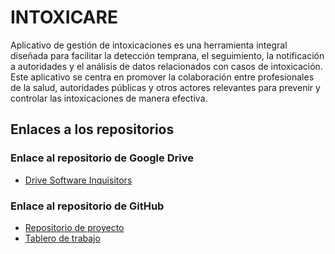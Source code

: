 # INTOXICARE

Aplicativo de gestión de intoxicaciones es una herramienta integral diseñada para facilitar la detección temprana, el seguimiento, la notificación a autoridades y el análisis de datos relacionados con casos de intoxicación. Este aplicativo se centra en promover la colaboración entre profesionales de la salud, autoridades públicas y otros actores relevantes para prevenir y controlar las intoxicaciones de manera efectiva.

## Enlaces a los repositorios
### Enlace al repositorio de Google Drive
* [Drive Software Inquisitors](https://drive.google.com/drive/u/1/folders/1gzYtMjnuPCcIqrgNA9Td2Gq4nNYWKEod)

### Enlace al repositorio de GitHub
* [Repositorio de proyecto](https://github.com/software-inquisitors/intoxicare)  
* [Tablero de trabajo](https://github.com/orgs/software-inquisitors/projects/4)
